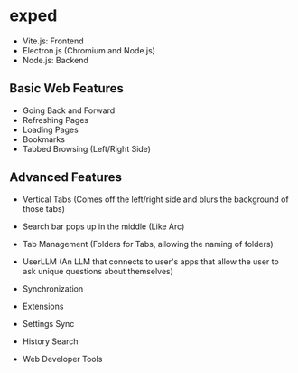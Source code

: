 # exped

- Vite.js: Frontend
- Electron.js (Chromium and Node.js)
- Node.js: Backend

## Basic Web Features
- Going Back and Forward
- Refreshing Pages
- Loading Pages
- Bookmarks
- Tabbed Browsing (Left/Right Side)

## Advanced Features
- Vertical Tabs (Comes off the left/right side and blurs the background of those tabs)
- Search bar pops up in the middle (Like Arc)
- Tab Management (Folders for Tabs, allowing the naming of folders)
- UserLLM (An LLM that connects to user's apps that allow the user to ask unique questions about themselves)

- Synchronization
- Extensions
- Settings Sync
- History Search
- Web Developer Tools